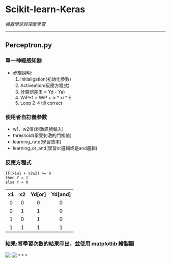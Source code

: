 # Scikit-learn-Keras
*機器學習與深度學習*
* * *
## Perceptron.py
### 單一神經感知器
* 步驟說明:
  1. initialigation(初始化參數)
  2. Activeation(反應方程式)
  3. 計算誤差(E = Yd - Ya)
  4. WiP+1 = WiP + α * xi * E
  5. Loop 2-4 till correct

### 使用者自訂義參數
* w1、w2值(刺激訊號輸入)
* threshold(承受刺激的門檻值)
* learning_rate(學習效率)
* learning_or_and(學習or邏輯或是and邏輯)

### 反應方程式
    IF(x1w1 + x2w2) >= θ
    then Y = 1
    else Y = 0

<table>
    <tr align='center' valign="middle">
        <th>x1</th><th>x2</th><th>Yd[or]</th><th>Yd[and]</th>
    </tr>
    <tr align='center' valign="middle">
      <td>0</td><td>0</td><td>0</td><td>0</td>
    </tr>
    <tr align='center' valign="middle">
      <td>0</td><td>1</td><td>1</td><td>0</td>
    </tr>
    <tr align='center' valign="middle">
      <td>1</td><td>0</td><td>1</td><td>0</td>
    </tr>
    <tr align='center' valign="middle">
      <td>1</td><td>1</td><td>1</td><td>1</td>
    </tr>
</table>

### 結果:將學習次數的結果印出，並使用 matplotlib 繪製圖
<img src="https://imgur.com/Z33QVJq" with="300" heigh="200">
<img src="https://imgur.com/m1eZ97Q" with="300" heigh="200">
* * *
